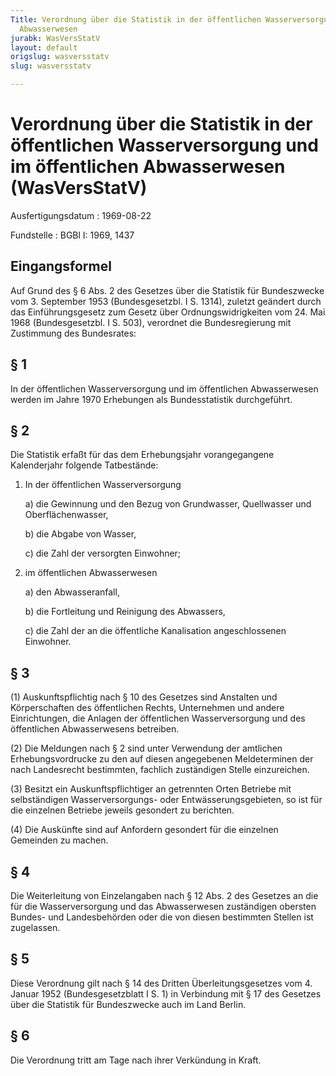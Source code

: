 ```yaml
---
Title: Verordnung über die Statistik in der öffentlichen Wasserversorgung und im öffentlichen
  Abwasserwesen
jurabk: WasVersStatV
layout: default
origslug: wasversstatv
slug: wasversstatv

---
```


# Verordnung über die Statistik in der öffentlichen Wasserversorgung und im öffentlichen Abwasserwesen (WasVersStatV)

Ausfertigungsdatum
:   1969-08-22

Fundstelle
:   BGBl I: 1969, 1437

## Eingangsformel

Auf Grund des § 6 Abs. 2 des Gesetzes über die Statistik für
Bundeszwecke vom 3. September 1953 (Bundesgesetzbl. I S. 1314),
zuletzt geändert durch das Einführungsgesetz zum Gesetz über
Ordnungswidrigkeiten vom 24. Mai 1968 (Bundesgesetzbl. I S. 503),
verordnet die Bundesregierung mit Zustimmung des Bundesrates:

## § 1

In der öffentlichen Wasserversorgung und im öffentlichen Abwasserwesen
werden im Jahre 1970 Erhebungen als Bundesstatistik durchgeführt.

## § 2

Die Statistik erfaßt für das dem Erhebungsjahr vorangegangene
Kalenderjahr folgende Tatbestände:

1.  In der öffentlichen Wasserversorgung

    a)  die Gewinnung und den Bezug von Grundwasser, Quellwasser und
        Oberflächenwasser,


    b)  die Abgabe von Wasser,


    c)  die Zahl der versorgten Einwohner;





2.  im öffentlichen Abwasserwesen

    a)  den Abwasseranfall,


    b)  die Fortleitung und Reinigung des Abwassers,


    c)  die Zahl der an die öffentliche Kanalisation angeschlossenen
        Einwohner.

## § 3

(1) Auskunftspflichtig nach § 10 des Gesetzes sind Anstalten und
Körperschaften des öffentlichen Rechts, Unternehmen und andere
Einrichtungen, die Anlagen der öffentlichen Wasserversorgung und des
öffentlichen Abwasserwesens betreiben.

(2) Die Meldungen nach § 2 sind unter Verwendung der amtlichen
Erhebungsvordrucke zu den auf diesen angegebenen Meldeterminen der
nach Landesrecht bestimmten, fachlich zuständigen Stelle einzureichen.

(3) Besitzt ein Auskunftspflichtiger an getrennten Orten Betriebe mit
selbständigen Wasserversorgungs- oder Entwässerungsgebieten, so ist
für die einzelnen Betriebe jeweils gesondert zu berichten.

(4) Die Auskünfte sind auf Anfordern gesondert für die einzelnen
Gemeinden zu machen.

## § 4

Die Weiterleitung von Einzelangaben nach § 12 Abs. 2 des Gesetzes an
die für die Wasserversorgung und das Abwasserwesen zuständigen
obersten Bundes- und Landesbehörden oder die von diesen bestimmten
Stellen ist zugelassen.

## § 5

Diese Verordnung gilt nach § 14 des Dritten Überleitungsgesetzes vom
4\. Januar 1952 (Bundesgesetzblatt I S. 1) in Verbindung mit § 17 des
Gesetzes über die Statistik für Bundeszwecke auch im Land Berlin.

## § 6

Die Verordnung tritt am Tage nach ihrer Verkündung in Kraft.

